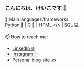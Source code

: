### こんにちは、けいこです 💓

🌱 Main languages/frameworks: <br/>
Python 🐍 | C 🔷 | HTML </> | SQL 💻 <br/>

📫 How to reach me: <br/> 
- [LinkedIn 🌐](https://www.linkedin.com/in/zhu-zihui05/)
- [Instagram ✨](https://www.instagram.com/kokostudyyy._)
- [Personal blog site ✍️](https://shusansmuse.wordpress.com/)
